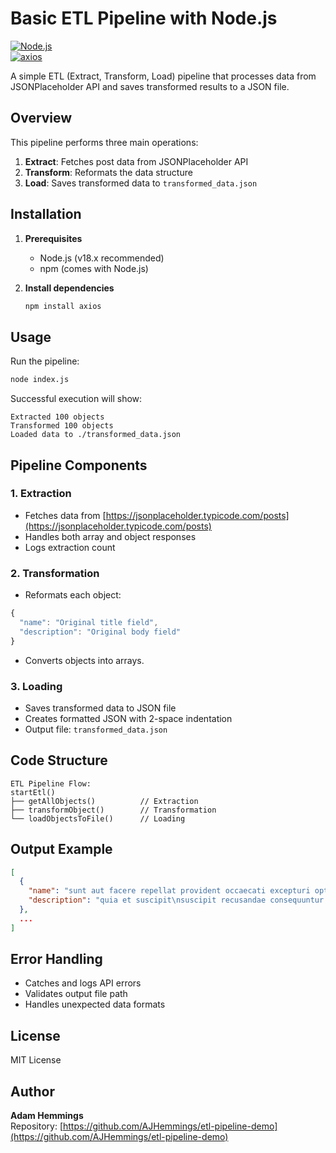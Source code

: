 # Basic ETL Pipeline with Node.js

[![Node.js](https://img.shields.io/badge/Node.js-18.x-green)](https://nodejs.org/)  
[![axios](https://img.shields.io/badge/axios-1.x-blue)](https://axios-http.com/)

A simple ETL (Extract, Transform, Load) pipeline that processes data from JSONPlaceholder API and saves transformed results to a JSON file.

## Overview

This pipeline performs three main operations:

1. **Extract**: Fetches post data from JSONPlaceholder API  
2. **Transform**: Reformats the data structure  
3. **Load**: Saves transformed data to `transformed_data.json`

## Installation

1. **Prerequisites**
   - Node.js (v18.x recommended)
   - npm (comes with Node.js)

2. **Install dependencies**
   ```bash
   npm install axios
   ```

## Usage

Run the pipeline:

```bash
node index.js
```

Successful execution will show:

```
Extracted 100 objects  
Transformed 100 objects  
Loaded data to ./transformed_data.json
```

## Pipeline Components

### 1. Extraction

- Fetches data from [https://jsonplaceholder.typicode.com/posts](https://jsonplaceholder.typicode.com/posts)  
- Handles both array and object responses  
- Logs extraction count  

### 2. Transformation

- Reformats each object:

```javascript
{
  "name": "Original title field",
  "description": "Original body field"
}
```
- Converts objects into arrays.

### 3. Loading

- Saves transformed data to JSON file  
- Creates formatted JSON with 2-space indentation  
- Output file: `transformed_data.json`

## Code Structure

```
ETL Pipeline Flow:
startEtl()
├── getAllObjects()          // Extraction
├── transformObject()        // Transformation
└── loadObjectsToFile()      // Loading
```

## Output Example

```json
[
  {
    "name": "sunt aut facere repellat provident occaecati excepturi optio reprehenderit",
    "description": "quia et suscipit\nsuscipit recusandae consequuntur expedita et cum\nreprehenderit molestiae ut ut quas totam\nnostrum rerum est autem sunt rem eveniet architecto"
  },
  ...
]
```

## Error Handling

- Catches and logs API errors  
- Validates output file path  
- Handles unexpected data formats  


## License

MIT License

## Author

**Adam Hemmings**  
Repository: [https://github.com/AJHemmings/etl-pipeline-demo](https://github.com/AJHemmings/etl-pipeline-demo)
